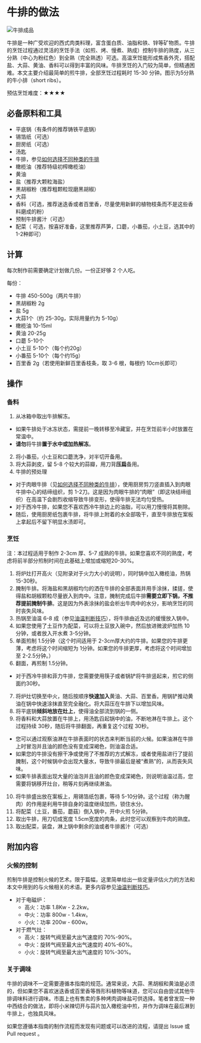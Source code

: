 
# 牛排的做法

![牛排成品](./牛排.jpg)

牛排是一种广受欢迎的西式肉类料理，富含蛋白质、油脂和铁、锌等矿物质。牛排的烹饪过程通过灵活的烹饪手法（如煎、烤、慢煮、熟成）控制牛排的熟度，从三分熟（中心为粉红色）到全熟（完全熟透）可选。高温烹饪能形成焦香外壳，搭配盐、大蒜、黄油、香料可以得到丰富的风味。牛排烹饪的入门较为简单，但精通困难。本文主要介绍最简单的煎牛排，全部烹饪过程耗时 15-30 分钟。图示为5分熟的牛小排（short ribs）。

预估烹饪难度：★★★★

## 必备原料和工具

- 平底锅（有条件的推荐铸铁平底锅）
- 锡箔纸（可选）
- 厨房纸（可选）
- 汤匙
- 牛排，参见[如何选择不同种类的牛排](https://zhuanlan.zhihu.com/p/72352426)
- 橄榄油（推荐特级初榨橄榄油）
- 黄油
- 盐（推荐大颗粒海盐）
- 黑胡椒粉（推荐粗颗粒现磨黑胡椒）
- 大蒜
- 香料（可选，推荐迷迭香或者百里香，尽量使用新鲜的植物枝条而不是这些香料磨成的粉）
- 预制牛排酱汁（可选）
- 配菜（ 可选，按喜好准备，这里推荐芦笋，口蘑，小番茄，小土豆，选其中的1-2种即可）

## 计算

每次制作前需要确定计划做几份。一份正好够 2 个人吃。

每份：

- 牛排 450-500g（两片牛排）
- 黑胡椒粉 2g
- 盐 5g
- 大蒜1个（约 25-30g，实际用量约为 5-10g）
- 橄榄油 10-15ml
- 黄油 20-25g
- 口蘑 5-10个
- 小土豆 5-10个（每个约20g）
- 小番茄 5-10个（每个约15g）
- 百里香 2g（若使用新鲜百里香枝条，取 3-6 根，每根约 10cm长即可）

## 操作

### 备料

1. 从冰箱中取出牛排解冻。

  - 如果牛排处于冰冻状态，需提前一晚转移至冷藏室，并在烹饪前半小时放置在常温中。
  - **请勿**将牛排**置于水中或加热解冻**。

2. 将小番茄，小土豆和口蘑洗净，对半切开备用。
3. 将大蒜剥皮，留 5-8 个较大的蒜瓣，用刀背**压扁**备用。
4. 牛排的预处理

  - 对于肉眼牛排（见[如何选择不同种类的牛排](https://zhuanlan.zhihu.com/p/72352426)），使用厨房剪刀竖直插入到肉眼牛排中心的结缔组织，剪 1-2刀。这是因为肉眼牛排的“肉眼”（即这块结缔组织）在高温下会剧烈收缩导致牛排变形，使得牛排无法均匀受热。
  - 对于西冷牛排，如果您不喜欢西冷牛排边上的油脂，可以用刀慢慢将其剔除。
  - 随后，使用厨房纸包裹牛排，将牛排上附着的水全部吸干，直至牛排放在案板上拿起后不留下明显水渍即可。

### 烹饪

 注：本过程适用于制作 2-3cm 厚、5-7 成熟的牛排。如果您喜欢不同的熟度，考虑将前半部分煎制时间在此基础上增加或缩短20-30%。

1. 将炉灶打开高火（见附录对于火力大小的说明），同时锅中加入橄榄油，热锅 15-30秒。
2. 腌制牛排。将海盐和黑胡椒均匀的洒在牛排的全部表面并用手涂抹，揉搓，使得盐和胡椒颗粒尽量嵌入到肉中。注意，腌制完成后牛排**需要立即下锅，不推荐提前腌制牛排**。这是因为外表涂抹的盐会析出牛肉中的水分，影响烹饪的同时丧失风味。
3. 热锅至油温 6-8 成（参见[油温判断技巧](./../../../tips/advanced/油温判断技巧)），将牛排由近及远的缓慢放入锅中。
4. 如果您使用了土豆作为配菜，可以将土豆放入碗中，然后放进微波炉加热 10分钟，或者放入开水煮 3-5分钟。
5. 单面煎制 1.5分钟（这个时间适用于 2-3cm厚大约的牛排。如果您的牛排更薄，考虑将这个时间缩短为 1分钟。如果您的牛排更厚，考虑将这个时间增加至 2-2.5分钟。）
6. 翻面，再煎制 1.5分钟。

  - 对于西冷牛排和菲力牛排，您需要使用筷子或者锅铲将牛排竖起来，煎它的侧面约30秒。

7. 将炉灶切换至中火，随后按顺序**快速加入**黄油、大蒜、百里香。用锅铲推动黄油在锅中快速涂抹直至完全融化。将大蒜压在牛排下以增加风味。
8. 将平底锅**倾斜地放在灶上**，使得油全部流到锅的一侧。
9. 将香料和大蒜放置在牛排上，用汤匙舀起锅中的油，不断地淋在牛排上。这个过程持续 30秒，随后将牛排翻面，再重复这个过程 30秒。

  - 您可以通过观察油淋在牛排表面时的状态来判断当前的火候。如果油淋在牛排上时冒泡并且油的颜色没有变成深褐色，则油温合适。
  - 如果您的牛排没有擦干净或使用了不推荐的方式解冻，或者使用盐进行了提前腌制，这个时候锅中会出现大量水，导致牛排最后是被“煮熟”的，从而丧失风味。
  - 如果牛排表面出现大量的油泡并且油的颜色变成深褐色，则说明油温过高，您需要将锅移开灶台，稍等片刻再继续淋油。

10. 将牛排盛出放在案板上，用锡箔纸包裹，等待 5-10分钟。这个过程（称为醒肉）的作用是利用牛排自身的温度继续加热，锁住水分。
11. 将配菜（土豆，番茄，蘑菇）倒入锅中，开中火煎 5分钟。
12. 取出牛排，用刀切成宽度 1.5cm宽度的肉条，此时您可以观察到牛肉的熟度。
13. 取出配菜，装盘，淋上锅中剩余的油或者牛排酱汁（可选）

## 附加内容

### 火候的控制

煎制牛排是控制火候的艺术。限于篇幅，这里简单给出一些定量评估火力的方法和本文中用到的与火候相关的术语。更多内容参见[油温判断技巧](./../../../tips/advanced/油温判断技巧)。

- 对于电磁炉：
  - 高火：功率 1.8Kw - 2.2kw。
  - 中火：功率 800w - 1.4kw。  
  - 小火：功率 200w - 600w。
- 对于燃气灶：
  - 高火：旋转气阀至最大出气速度的 70%-90%。
  - 中火：旋转气阀至最大出气速度的 40%-60%。
  - 小火：旋转气阀至最大出气速度的 10%-30%。

### 关于调味

牛排的调味不一定需要遵循本指南的规范。通常来说，大蒜、黑胡椒和黄油是必须的，但如果您不喜欢迷迭香或百里香等唇形科植物等味道，您可以自由尝试其他牛排调味料进行调味。市面上也有售卖的多种烤肉调味盐可供选择。笔者曾发现一种中西结合的做法，即将小米辣切开与蒜片加入橄榄油中煎，并作为调味在最后淋到牛排上，也独具风味。

如果您遵循本指南的制作流程而发现有问题或可以改进的流程，请提出 Issue 或 Pull request 。
